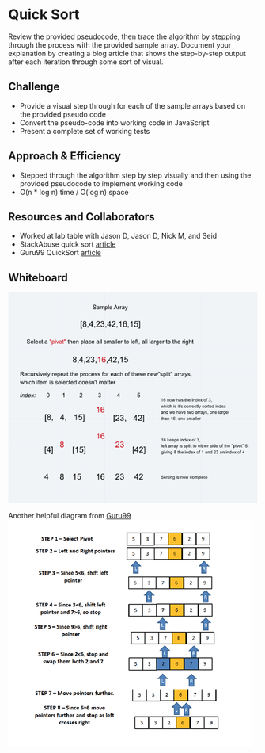 # Quick Sort

Review the provided pseudocode, then trace the algorithm by stepping through the process with the provided sample array. Document your explanation by creating a blog article that shows the step-by-step output after each iteration through some sort of visual.

## Challenge

<!-- Description of the challenge -->
- Provide a visual step through for each of the sample arrays based on the provided pseudo code
- Convert the pseudo-code into working code in JavaScript
- Present a complete set of working tests

## Approach & Efficiency

<!-- What approach did you take? Why? What is the Big O space/time for this approach? -->
- Stepped through the algorithm step by step visually and then using the provided pseudocode to implement working code
- O(n * log n) time / O(log n) space

## Resources and Collaborators

- Worked at lab table with Jason D, Jason D, Nick M, and Seid
- StackAbuse quick sort [article](https://stackabuse.com/quicksort-in-javascript/)
- Guru99 QuickSort [article](https://www.guru99.com/quicksort-in-javascript.html)

## Whiteboard

![image](assets/whiteboard.png)

Another helpful diagram from [Guru99](https://www.guru99.com/quicksort-in-javascript.html)
![image](assets/guru99-diagram.png)
